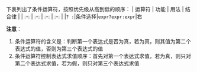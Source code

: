 下表列出了条件运算符，按照优先级从高到低的顺序：
| 运算符 | 功能 | 用法 | 结合律 |
| :-: | :-: | :-: | :-: |
|`? :`|条件选择|`expr?expr:expr`|右

**注意**：
1. 条件运算符的含义是：判断第一个表达式是否为真，若为真，则其值为第二个表达式的值，否则为第三个表达式的值
2. 条件运算符控制表达式求值顺序：首先对第一个表达式求值，若为真，则只对第二个表达式求值，若为假，则只对第三个表达式求值